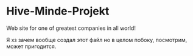 # Hive-Minde-Projekt
Web site for one of greatest companies  in all world!

Я хз зачем вообще создал этот файл но в целом побоку, посмотрим, может пригодится.
